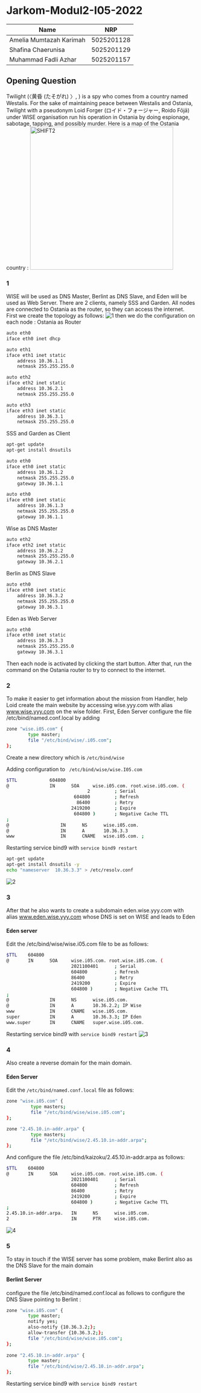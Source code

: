 # Jarkom-Modul2-I05-2022
| Name | NRP |
| ------ | ------ |
| Amelia Mumtazah Karimah | 5025201128 |
| Shafina Chaerunisa | 5025201129 |
| Muhammad Fadli Azhar | 5025201157 |


## Opening Question
Twilight (〈黄昏 (たそがれ) 〉, <Tasogare>) is a spy who comes from a country named Westalis. For the sake of maintaining peace between Westalis and Ostania, Twilight with a pseudonym Loid Forger (ロイド・フォージャー, Roido Fōjā) under WISE organisation run his operation in Ostania by doing espionage, sabotage, tapping, and possibly murder. Here is a map of the Ostania country :
<img width="379" alt="SHIFT2" src="https://user-images.githubusercontent.com/112918215/198870259-df348889-f835-47be-ab4f-1c9d062f7c29.png">

### 1
WISE will be used as DNS Master, Berlint as DNS Slave, and Eden will be used as Web Server. There are 2 clients, namely SSS and Garden. All nodes are connected to Ostania as the router, so they can access the internet.
First we create the topology as follows:
![1](https://user-images.githubusercontent.com/112918215/198870379-1a22bd6e-a507-48b5-a621-226065b0ad38.jpg)
then we do the configuration on each node :
Ostania as Router
```bash
auto eth0
iface eth0 inet dhcp

auto eth1
iface eth1 inet static
    address 10.36.1.1
    netmask 255.255.255.0

auto eth2
iface eth2 inet static
    address 10.36.2.1
    netmask 255.255.255.0

auto eth3
iface eth3 inet static
    address 10.36.3.1
    netmask 255.255.255.0
 ```
SSS and Garden as Client
```bash
apt-get update         
apt-get install dnsutils 
``` 
```bash
auto eth0
iface eth0 inet static
    address 10.36.1.2
    netmask 255.255.255.0
    gateway 10.36.1.1
```  
```bash
auto eth0
iface eth0 inet static
    address 10.36.1.3
    netmask 255.255.255.0
    gateway 10.36.1.1
```
Wise as DNS Master
```bash
auto eth2
iface eth2 inet static
    address 10.36.2.2
    netmask 255.255.255.0
    gateway 10.36.2.1
```  
Berlin as DNS Slave
```bash
auto eth0
iface eth0 inet static
    address 10.36.3.2
    netmask 255.255.255.0
    gateway 10.36.3.1
``` 
Eden as Web Server
```bash
auto eth0
iface eth0 inet static
    address 10.36.3.3
    netmask 255.255.255.0
    gateway 10.36.3.1
```  
Then each node is activated by clicking the start button. After that, run the command on the Ostania router to try to connect to the internet.
### 2
To make it easier to get information about the mission from Handler, help Loid create the main website by accessing wise.yyy.com with alias www.wise.yyy.com on the wise folder.
First, Eden Server configure the file /etc/bind/named.conf.local by adding
```bash
zone "wise.i05.com" {  
        type master;  
        file "/etc/bind/wise/.i05.com";
};
```
Create a new directory which is ```/etc/bind/wise```

Adding configuration to ``` /etc/bind/wise/wise.I05.com```
    
```bash
$TTL            604800
@               IN      SOA     wise.i05.com. root.wise.i05.com. (
                              2         ; Serial
                         604800         ; Refresh
                          86400         ; Retry
                        2419200         ; Expire
                         604800 )       ; Negative Cache TTL
;
@                   IN      NS      wise.i05.com.
@                   IN      A       10.36.3.3
www                 IN      CNAME   wise.i05.com. ;
```
Restarting service bind9 with ```service bind9 restart```
```bash
apt-get update  
apt-get install dnsutils -y  
echo "nameserver  10.36.3.3" > /etc/resolv.conf  
```
![2](https://user-images.githubusercontent.com/112918215/198871254-960c3d6c-03b3-4f9b-a433-f6d3eed7e818.jpg)    
### 3   
After that he also wants to create a subdomain eden.wise.yyy.com with alias www.eden.wise.yyy.com whose DNS is set on WISE and leads to Eden    
#### Eden server 
Edit the /etc/bind/wise/wise.i05.com file to be as follows: 
```bash
$TTL    604800  
@       IN      SOA     wise.i05.com. root.wise.i05.com. (  
                        2021100401      ; Serial
                        604800          ; Refresh
                        86400           ; Retry
                        2419200         ; Expire
                        604800 )        ; Negative Cache TTL
;
@               IN      NS      wise.i05.com.
@               IN      A       10.36.2.2; IP Wise
www             IN      CNAME   wise.i05.com.
super           IN      A       10.36.3.3; IP Eden
www.super       IN      CNAME   super.wise.i05.com.
```
Restarting service bind9 with ```service bind9 restart``` 
![3](https://user-images.githubusercontent.com/112918215/198871257-f44593f3-3841-4a61-bb60-a2314273d583.jpg)    
### 4
Also create a reverse domain for the main domain.
#### Eden Server 
Edit the ```/etc/bind/named.conf.local``` file as follows:
```bash  
zone "wise.i05.com" {
         type masters;
         file "/etc/bind/wise/wise.i05.com";
};

zone "2.45.10.in-addr.arpa" {
         type masters;
         file "/etc/bind/wise/2.45.10.in-addr.arpa";
};    
```    
And configure the file /etc/bind/kaizoku/2.45.10.in-addr.arpa as follows:    
```bash     
$TTL    604800  
@       IN      SOA     wise.i05.com. root.wise.i05.com. (
                        2021100401      ; Serial
                        604800          ; Refresh
                        86400           ; Retry
                        2419200         ; Expire
                        604800 )        ; Negative Cache TTL
;
2.45.10.in-addr.arpa.   IN      NS      wise.i05.com.
2                       IN      PTR     wise.i05.com.    
```    
![4](https://user-images.githubusercontent.com/112918215/198871256-c8802b74-675e-4d52-a6ca-6f0377dcf2c5.jpg)    
### 5 
To stay in touch if the WISE server has some problem, make Berlint also as the DNS Slave for the main domain 
#### Berlint Server
configure the file /etc/bind/named.conf.local as follows to configure the DNS Slave pointing to Berlint :
```bash     
zone "wise.i05.com" {  
        type master;
        notify yes;
        also-notify {10.36.3.2;};  
        allow-transfer {10.36.3.2;}; 
        file "/etc/bind/wise/wise.i05.com";
};
  
zone "2.45.10.in-addr.arpa" {
        type master;
        file "/etc/bind/wise/2.45.10.in-addr.arpa";
};
```    
Restarting service bind9 with ```service bind9 restart```     
    
    
    
    
    
